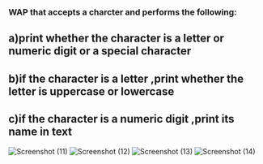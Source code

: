 ### WAP that accepts a charcter and performs the following:
## a)print whether the character is a letter or numeric digit or a special character
## b)if the character is a letter ,print whether the letter is uppercase or lowercase 
## c)if the character is a numeric digit ,print its name in text
![Screenshot (11)](https://github.com/user-attachments/assets/5fc7c45c-963a-4d5b-beeb-021dd1caeced)
![Screenshot (12)](https://github.com/user-attachments/assets/43f30125-acc0-4a90-9d96-60760cce109f)
![Screenshot (13)](https://github.com/user-attachments/assets/503808e4-7984-4ed7-b169-42c940af0c42)
![Screenshot (14)](https://github.com/user-attachments/assets/80a93f26-70c1-4eea-8a0b-14f0a252aa50)
